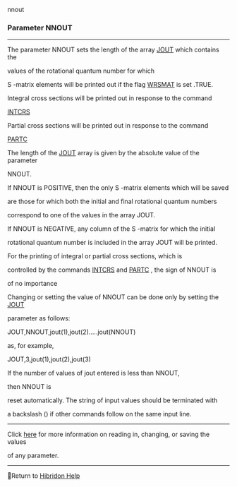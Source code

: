 nnout


###   Parameter NNOUT


------------------------------


The parameter NNOUT sets the length of the array  [JOUT](jout.html)   which contains the

values of the rotational quantum number for which


S -matrix elements will be printed out if the flag  [WRSMAT](prsmat.html)   is set .TRUE.


Integral cross sections will be printed out in response to the command

[INTCRS](intcrs.html)


Partial cross sections will be printed out in response to the command

[PARTC](partc.html)


The length of the  [JOUT](jout.html)   array is given by the absolute value of the parameter

NNOUT.


If NNOUT is POSITIVE, then the only  S -matrix elements which will be saved

are those for which  both  the initial and final rotational quantum numbers

correspond to one of the values in the array JOUT.


If NNOUT is NEGATIVE, any column of the  S -matrix for which the initial

rotational quantum number is included in the array JOUT will be printed.


For the printing of integral or partial cross sections, which is

controlled by the commands  [INTCRS](intcrs.html)   and  [PARTC](partc.html)  , the sign of NNOUT is

of no importance


Changing or setting the value of NNOUT can be done only by setting the  [JOUT](jout.html)

parameter as follows:


JOUT,NNOUT,jout(1),jout(2).....jout(NNOUT)


as, for example,


JOUT,3,jout(1),jout(2),jout(3)


If the number of values of jout entered is less than NNOUT,

then NNOUT is

reset automatically. The string of input values should be terminated with

a backslash (\) if other commands follow on the same input line.


------------------------------


Click  [here](params.html)   for more information on reading in, changing, or saving the values

of any parameter.


------------------------------


[](hibhelp.html) [](up_arrow.gif)  Return to  [Hibridon Help](hibhelp.html)

